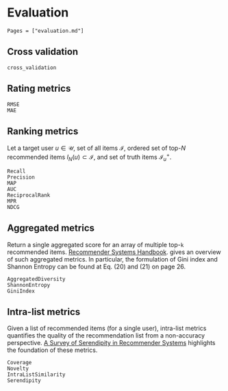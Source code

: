 # Evaluation

```@index
Pages = ["evaluation.md"]
```

## Cross validation

```@docs
cross_validation
```

## Rating metrics

```@docs
RMSE
MAE
```

## Ranking metrics

Let a target user $u \in \mathcal{U}$, set of all items $\mathcal{I}$, ordered set of top-$N$ recommended items $I_N(u) \subset \mathcal{I}$, and set of truth items $\mathcal{I}^+_u$.

```@docs
Recall
Precision
MAP
AUC
ReciprocalRank
MPR
NDCG
```

## Aggregated metrics

Return a single aggregated score for an array of multiple top-``k`` recommended items. [Recommender Systems Handbook](https://www.bgu.ac.il/~shanigu/Publications/EvaluationMetrics.17.pdf). gives an overview of such aggregated metrics. In particular, the formulation of Gini index and Shannon Entropy can be found at Eq. (20) and (21) on page 26.

```@docs
AggregatedDiversity
ShannonEntropy
GiniIndex
```

## Intra-list metrics

Given a list of recommended items (for a single user), intra-list metrics quantifies the quality of the recommendation list from a non-accuracy perspective. [A Survey of Serendipity in Recommender Systems](https://dl.acm.org/doi/10.1016/j.knosys.2016.08.014) highlights the foundation of these metrics.

```@docs
Coverage
Novelty
IntraListSimilarity
Serendipity
```
